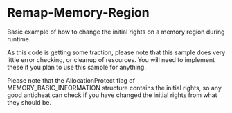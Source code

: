 # Remap-Memory-Region
Basic example of how to change the initial rights on a memory region during runtime.

As this code is getting some traction, please note that this sample does very little error checking, or cleanup of resources. You will need to implement these if you plan to use this sample for anything. 

Please note that the AllocationProtect flag of MEMORY_BASIC_INFORMATION structure contains the initial rights, so any good anticheat can check if you have changed the initial rights from what they should be.
